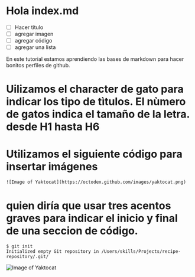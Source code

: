 # Hola index.md


- [ ] Hacer tìtulo
- [ ] agregar imagen
- [ ] agregar código
- [ ] agregar una lista

En este tutorial estamos aprendiendo las bases de markdown para hacer bonitos perfiles de github.


# Uilizamos el character de gato para indicar los tipo de tìtulos. El nùmero de gatos indica el tamaño de la letra. desde H1 hasta H6

# Utilizamos el siguiente código para insertar imágenes

```
![Image of Yaktocat](https://octodex.github.com/images/yaktocat.png)
```



# quien diría que usar tres acentos graves para indicar el inicio y final de una seccion de código.


```
$ git init
Initialized empty Git repository in /Users/skills/Projects/recipe-repository/.git/
```

![Image of Yaktocat](https://octodex.github.com/images/yaktocat.png)
